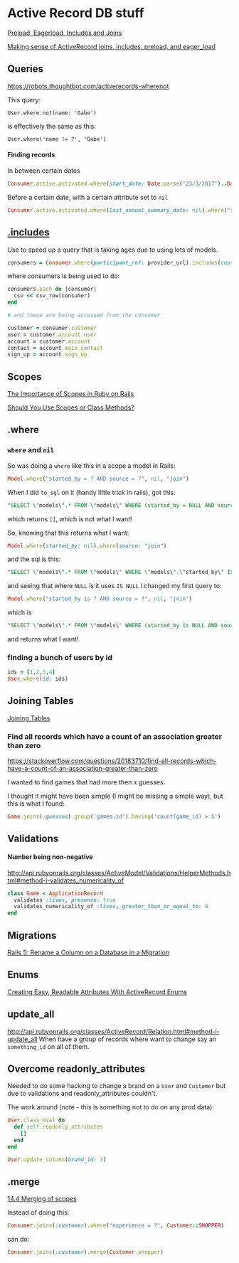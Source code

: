 # Active Record DB stuff

[Preload, Eagerload, Includes and Joins](https://blog.bigbinary.com/2013/07/01/preload-vs-eager-load-vs-joins-vs-includes.html)

[Making sense of ActiveRecord joins, includes, preload, and eager_load](http://blog.scoutapp.com/articles/2017/01/24/activerecord-includes-vs-joins-vs-preload-vs-eager_load-when-and-where)

## Queries

https://robots.thoughtbot.com/activerecords-wherenot

This query:

`User.where.not(name: 'Gabe')`

is effectively the same as this:

`User.where('name != ?', 'Gabe')`


#### Finding records

In between certain dates
```ruby
Consumer.active.activated.where(start_date: Date.parse("23/3/2017")..Date.parse("4/4/2017"))
```

Before a certain date, with a certain attribute set to `nil`
```ruby
Consumer.active.activated.where(last_annual_summary_date: nil).where("start_date <= ?", Date.parse("1/4/2018"))
```


## [.includes](http://apidock.com/rails/ActiveRecord/QueryMethods/includes)

Use to speed up a query that is taking ages due to using lots of models.

```ruby
consumers = Consumer.where(participant_ref: provider_url).includes(customer: [account: [{user: :userref}, :sign_up, :contacts]])
```
where consumers is being used to do:

```ruby
consumers.each do |consumer|
  csv << csv_row(consumer)
end

# and these are being accessed from the consumer

customer = consumer.customer
user = customer.account.user
account = customer.account
contact = account.main_contact
sign_up = account.sign_up
```

## Scopes

[The Importance of Scopes in Ruby on Rails](https://jasoncharnes.com/importance-rails-scopes/)

[Should You Use Scopes or Class Methods?](https://www.justinweiss.com/articles/should-you-use-scopes-or-class-methods/)

## .where

### `where` and `nil`

So was doing a `where` like this in a scope a model in Rails:
```ruby
Model.where("started_by = ? AND source = ?", nil, "join")
```
When I did `to_sql` on it (handy little trick in rails), got this:
```sql
"SELECT \"models\".* FROM \"models\" WHERE (started_by = NULL AND source = 'join')"
```
which returns `[]`, which is not what I want!

So, knowing that this returns what I want:
```ruby
Model.where(started_by: nil).where(source: "join")
```
and the sql is this:
```sql
"SELECT \"models\".* FROM \"models\" WHERE \"models\".\"started_by\" IS NULL AND \"models\".\"source\" = 'join'"
```
and seeing that where `NULL` is it uses `IS NULL` I changed my first query to:
```ruby
Model.where("started_by is ? AND source = ?", nil, "join")
```
which is
```sql
"SELECT \"models\".* FROM \"models\" WHERE (started_by is NULL AND source = 'join')"
```
and returns what I want!

### finding a bunch of users by id

```ruby
ids = [1,2,3,4]
User.where(id: ids)
```


## Joining Tables
[Joining Tables](http://guides.rubyonrails.org/active_record_querying.html#joining-tables)

### Find all records which have a count of an association greater than zero
https://stackoverflow.com/questions/20183710/find-all-records-which-have-a-count-of-an-association-greater-than-zero

I wanted to find games that had more then x guesses.

I thought it might have been simple (I might be missing a simple way), but this is what I found:

```ruby
Game.joins(:guesses).group('games.id').having('count(game_id) > 5')
```



## Validations

#### Number being non-negative

http://api.rubyonrails.org/classes/ActiveModel/Validations/HelperMethods.html#method-i-validates_numericality_of

```ruby
class Game < ApplicationRecord
  validates :lives, presence: true
  validates_numericality_of :lives, greater_than_or_equal_to: 0
end
```


## Migrations

[Rails 5: Rename a Column on a Database in a Migration](http://codkal.com/how-rename-database-column-rails-5-migration/)



## Enums

[Creating Easy, Readable Attributes With ActiveRecord Enums](https://www.justinweiss.com/articles/creating-easy-readable-attributes-with-activerecord-enums/)


## update_all

http://api.rubyonrails.org/classes/ActiveRecord/Relation.html#method-i-update_all
When have a group of records where want to change say an `something_id` on all of them.


## Overcome readonly_attributes

Needed to do some hacking to change a brand on a `User` and `Customer` but due to validations and readonly_attributes couldn't.

The work around (note - this is something not to do on any prod data):

```ruby
User.class_eval do
  def self.readonly_attributes
    []
  end
end

User.update_column(brand_id: 3)
```


## .merge

[14.4 Merging of scopes](http://guides.rubyonrails.org/active_record_querying.html#merging-of-scopes)

Instead of doing this:

```ruby
Consumer.joins(:customer).where("experience = ?", Customer::SHOPPER)
```
can do:
```ruby
Consumer.joins(:customer).merge(Customer.shopper)
```
